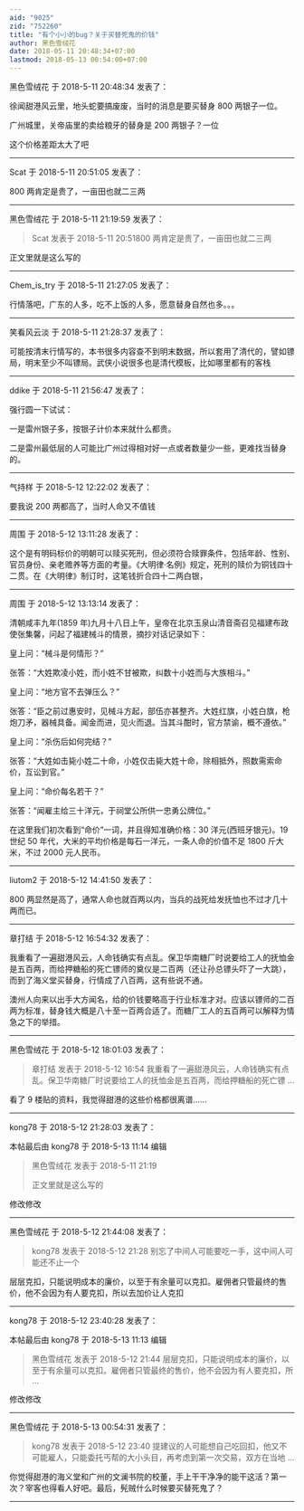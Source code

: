 ```yaml
---
aid: "9025"
zid: "752260"
title: "有个小小的bug？关于买替死鬼的价钱"
author: 黑色雪绒花
date: 2018-05-11 20:48:34+07:00
lastmod: 2018-05-13 00:54:00+07:00
---
```


黑色雪绒花 于 2018-5-11 20:48:34 发表了：

徐闻甜港风云里，地头蛇要搞废废，当时的消息是要买替身 800 两银子一位。

广州城里，关帝庙里的卖给粮牙的替身是 200 两银子？一位

这个价格差距太大了吧

---

Scat 于 2018-5-11 20:51:05 发表了：

800 两肯定是贵了，一亩田也就二三两

---

黑色雪绒花 于 2018-5-11 21:19:59 发表了：

> Scat 发表于 2018-5-11 20:51800 两肯定是贵了，一亩田也就二三两

正文里就是这么写的

---

Chem_is_try 于 2018-5-11 21:27:05 发表了：

行情落吧，广东的人多，吃不上饭的人多，愿意替身自然也多。。。

---

笑看风云淡 于 2018-5-11 21:28:37 发表了：

可能按清末行情写的，本书很多内容查不到明末数据，所以套用了清代的，譬如镖局，明末至少不叫镖局。武侠小说很多也是清代模板，比如哪里都有的客栈

---

ddike 于 2018-5-11 21:56:47 发表了：

强行圆一下试试：

一是雷州银子多，按银子计价本来就什么都贵。

二是雷州最低层的人可能比广州过得相对好一点或者数量少一些，更难找当替身的。

---

气持样 于 2018-5-12 12:22:02 发表了：

要我说 200 两都高了，当时人命又不值钱

---

周围 于 2018-5-12 13:11:28 发表了：

这个是有明码标价的明朝可以赎买死刑，但必须符合赎罪条件，包括年龄、性别、官员身份、亲老赡养等方面的考量。《大明律·名例》规定，死刑的赎价为铜钱四十二贯。在《大明律》制订时，这笔钱折合四十二两白银，

---

周围 于 2018-5-12 13:13:14 发表了：

清朝咸丰九年(1859 年)九月十八日上午，皇帝在北京玉泉山清音斋召见福建布政使张集馨，问起了福建械斗的情景，摘抄对话记录如下：

皇上问：“械斗是何情形？”

张答：“大姓欺凌小姓，而小姓不甘被欺，纠数十小姓而与大族相斗。”

皇上问：“地方官不去弹压么？”

张答：“臣之前过惠安时，见械斗方起，部伍亦甚整齐。大姓红旗，小姓白旗，枪炮刀矛，器械具备。闻金而进，见火而退。当其斗酣时，官方禁谕，概不遵依。”

皇上问：“杀伤后如何完结？”

张答：“大姓如击毙小姓二十命，小姓仅击毙大姓十命，除相抵外，照数需索命价，互讼到官。”

皇上问：“命价每名若干？”

张答：“闻雇主给三十洋元，于祠堂公所供一忠勇公牌位。”

在这里我们初次看到“命价”一词，并且得知准确价格：30 洋元(西班牙银元)。19 世纪 50 年代，大米的平均价格是每石一洋元，一条人命的价值不足 1800 斤大米，不过 2000 元人民币。

---

liutom2 于 2018-5-12 14:41:50 发表了：

800 两显然是高了，通常人命也就百两以内，当兵的战死给发抚恤也不过才几十两而已。

---

章打结 于 2018-5-12 16:54:32 发表了：

我重看了一遍甜港风云，人命钱确实有点乱。保卫华南糖厂时说要给工人的抚恤金是五百两，而给押糖船的死亡镖师的奠仪是二百两（还让孙总镖头吓了一大跳），而到了海义堂买替身，行情成了八百两，这有些说不通。

澳州人向来以出手大方闻名，给的价钱要略高于行业标准才对。应该以镖师的二百两为标准，替身钱大概是八十至一百两合适了。而糖厂工人的五百两可以解释为情急之下的举措。

---

黑色雪绒花 于 2018-5-12 18:01:03 发表了：

> 章打结 发表于 2018-5-12 16:54 我重看了一遍甜港风云，人命钱确实有点乱。保卫华南糖厂时说要给工人的抚恤金是五百两，而给押糖船的死亡镖 ...

看了 9 楼贴的资料，我觉得甜港的这些价格都很离谱……

---

kong78 于 2018-5-12 21:28:03 发表了：

本帖最后由 kong78 于 2018-5-13 11:14 编辑

> 黑色雪绒花 发表于 2018-5-11 21:19
>
> 正文里就是这么写的

修改修改

---

黑色雪绒花 于 2018-5-12 21:44:08 发表了：

> kong78 发表于 2018-5-12 21:28 别忘了中间人可能要吃一手，这中间人可能还不止一个

层层克扣，只能说明成本的廉价，以至于有余量可以克扣。雇佣者只管最终的售价，他不会因为有人要克扣，所以去加价让人克扣

---

kong78 于 2018-5-12 23:40:28 发表了：

本帖最后由 kong78 于 2018-5-13 11:13 编辑

> 黑色雪绒花 发表于 2018-5-12 21:44 层层克扣，只能说明成本的廉价，以至于有余量可以克扣。雇佣者只管最终的售价，他不会因为有人要克扣，所 ...

修改修改

---

黑色雪绒花 于 2018-5-13 00:54:31 发表了：

> kong78 发表于 2018-5-12 23:40 提建议的人可能想自己吃回扣，他又不可能雇人，只能委托丐帮的大小头目，再考虑到第一次交易，双方在当地 ...

你觉得甜港的海义堂和广州的文澜书院的校董，手上干干净净的能干这活？第一次？宰客也得看人好吧。最后，髡贼什么时候要买替死鬼了？

---
